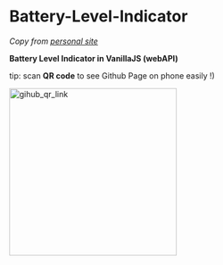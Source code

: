 # Battery-Level-Indicator
_Copy from [personal site](https://sub.victorkarasev.ru/_sandbox/battery_level/)_

**Battery Level Indicator in VanillaJS (webAPI)**


tip: scan **QR code** to see Github Page on phone easily !)

<img src="https://api.qrcode-monkey.com/tmp/032850f55954d788570db89623fd876d.svg?1680953217268" alt="gihub_qr_link" width="300"/>
